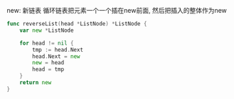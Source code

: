 new: 新链表 循环链表把元素一个一个插在new前面, 然后把插入的整体作为new

```go
func reverseList(head *ListNode) *ListNode {
	var new *ListNode

	for head != nil {
		tmp := head.Next
		head.Next = new
		new = head
		head = tmp
	}
	return new
}
```
